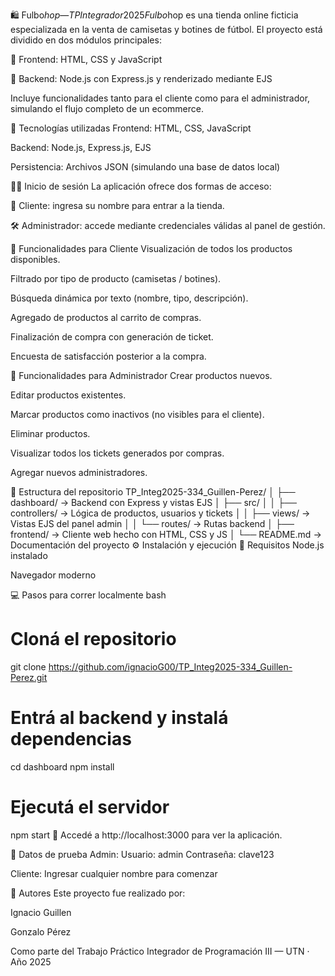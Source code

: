 🛍️ Fulbo$hop — TP Integrador 2025
Fulbo$hop es una tienda online ficticia especializada en la venta de camisetas y botines de fútbol. El proyecto está dividido en dos módulos principales:

🔸 Frontend: HTML, CSS y JavaScript

🔸 Backend: Node.js con Express.js y renderizado mediante EJS

Incluye funcionalidades tanto para el cliente como para el administrador, simulando el flujo completo de un ecommerce.

🚀 Tecnologías utilizadas
Frontend: HTML, CSS, JavaScript

Backend: Node.js, Express.js, EJS

Persistencia: Archivos JSON (simulando una base de datos local)

🧑‍💼 Inicio de sesión
La aplicación ofrece dos formas de acceso:

👤 Cliente: ingresa su nombre para entrar a la tienda.

🛠️ Administrador: accede mediante credenciales válidas al panel de gestión.

🛒 Funcionalidades para Cliente
Visualización de todos los productos disponibles.

Filtrado por tipo de producto (camisetas / botines).

Búsqueda dinámica por texto (nombre, tipo, descripción).

Agregado de productos al carrito de compras.

Finalización de compra con generación de ticket.

Encuesta de satisfacción posterior a la compra.

🔧 Funcionalidades para Administrador
Crear productos nuevos.

Editar productos existentes.

Marcar productos como inactivos (no visibles para el cliente).

Eliminar productos.

Visualizar todos los tickets generados por compras.

Agregar nuevos administradores.

📁 Estructura del repositorio
TP_Integ2025-334_Guillen-Perez/
│
├── dashboard/               → Backend con Express y vistas EJS
│   ├── src/
│   │   ├── controllers/     → Lógica de productos, usuarios y tickets
│   │   ├── views/           → Vistas EJS del panel admin
│   │   └── routes/          → Rutas backend
│
├── frontend/                → Cliente web hecho con HTML, CSS y JS
│
└── README.md                → Documentación del proyecto
⚙️ Instalación y ejecución
🔨 Requisitos
Node.js instalado

Navegador moderno

💻 Pasos para correr localmente
bash
# Cloná el repositorio
git clone https://github.com/ignacioG00/TP_Integ2025-334_Guillen-Perez.git

# Entrá al backend y instalá dependencias
cd dashboard
npm install

# Ejecutá el servidor
npm start
📍 Accedé a http://localhost:3000 para ver la aplicación.

🧪 Datos de prueba
Admin: Usuario: admin Contraseña: clave123

Cliente: Ingresar cualquier nombre para comenzar

📝 Autores
Este proyecto fue realizado por:

Ignacio Guillen

Gonzalo Pérez

Como parte del Trabajo Práctico Integrador de Programación III — UTN · Año 2025

